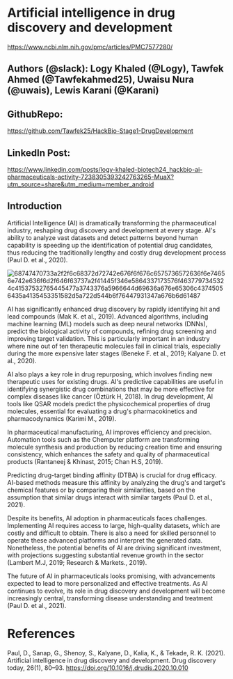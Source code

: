 
# Artificial intelligence in drug discovery and development
https://www.ncbi.nlm.nih.gov/pmc/articles/PMC7577280/

## Authors (@slack): Logy Khaled (@Logy), Tawfek Ahmed (@Tawfekahmed25), Uwaisu Nura (@uwais), Lewis Karani (@Karani)

## GithubRepo:
https://github.com/Tawfek25/HackBio-Stage1-DrugDevelopment
## LinkedIn Post:
https://www.linkedin.com/posts/logy-khaled-biotech24_hackbio-ai-pharmaceuticals-activity-7238305393242763265-MuaX?utm_source=share&utm_medium=member_android

## Introduction 
Artificial Intelligence (AI) is dramatically transforming the pharmaceutical industry, reshaping drug discovery and development at every stage. AI's ability to analyze vast datasets and detect patterns beyond human capability is speeding up the identification of potential drug candidates, thus reducing the traditionally lengthy and costly drug development process (Paul D. et al., 2020).

![68747470733a2f2f6c68372d72742e676f6f676c6575736572636f6e74656e742e636f6d2f646f63737a2f41445f346e5864337173576f4637797345324c41537532765445477a3743376a5966644d69636a676e65306c43745056435a4135453351582d5a722d544b6f76447931347a676b6d61487](https://github.com/user-attachments/assets/63cc099c-fa14-49ea-a488-165341973437)



AI has significantly enhanced drug discovery by rapidly identifying hit and lead compounds (Mak K. et al., 2019). Advanced algorithms, including machine learning (ML) models such as deep neural networks (DNNs), predict the biological activity of compounds, refining drug screening and improving target validation. This is particularly important in an industry where nine out of ten therapeutic molecules fail in clinical trials, especially during the more expensive later stages (Beneke F. et al., 2019; Kalyane D. et al., 2020).

AI also plays a key role in drug repurposing, which involves finding new therapeutic uses for existing drugs. AI's predictive capabilities are useful in identifying synergistic drug combinations that may be more effective for complex diseases like cancer (Öztürk H, 2018). In drug development, AI tools like QSAR models predict the physicochemical properties of drug molecules, essential for evaluating a drug's pharmacokinetics and pharmacodynamics (Karimi M., 2019).

In pharmaceutical manufacturing, AI improves efficiency and precision. Automation tools such as the Chemputer platform are transforming molecule synthesis and production by reducing creation time and ensuring consistency, which enhances the safety and quality of pharmaceutical products (Rantaneej & Khinast, 2015; Chan H.S, 2019).

Predicting drug-target binding affinity (DTBA) is crucial for drug efficacy. AI-based methods measure this affinity by analyzing the drug's and target's chemical features or by comparing their similarities, based on the assumption that similar drugs interact with similar targets (Paul D. et al., 2021).

Despite its benefits, AI adoption in pharmaceuticals faces challenges. Implementing AI requires access to large, high-quality datasets, which are costly and difficult to obtain. There is also a need for skilled personnel to operate these advanced platforms and interpret the generated data. Nonetheless, the potential benefits of AI are driving significant investment, with projections suggesting substantial revenue growth in the sector (Lambert M.J, 2019; Research & Markets., 2019).

The future of AI in pharmaceuticals looks promising, with advancements expected to lead to more personalized and effective treatments. As AI continues to evolve, its role in drug discovery and development will become increasingly central, transforming disease understanding and treatment (Paul D. et al., 2021).

# References
Paul, D., Sanap, G., Shenoy, S., Kalyane, D., Kalia, K., & Tekade, R. K. (2021). Artificial intelligence in drug discovery and development. Drug discovery today, 26(1), 80–93. https://doi.org/10.1016/j.drudis.2020.10.010
